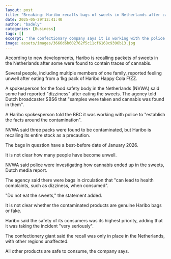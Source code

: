 ```yaml
---
layout: post
title: "Breaking: Haribo recalls bags of sweets in Netherlands after cannabis found"
date: 2025-05-29T12:41:40
author: "badely"
categories: [Business]
tags: []
excerpt: "The confectionary company says it is working with the police after several people report feeling ill."
image: assets/images/3666d6b602762f5c11cf6168c9396b13.jpg
---
```


According to new developments, Haribo is recalling packets of sweets in the Netherlands after some were found to contain traces of cannabis.

Several people, including multiple members of one family, reported feeling unwell after eating from a 1kg pack of Haribo Happy Cola F!ZZ.

A spokesperson for the food safety body in the Netherlands (NVWA) said some had reported "dizziness" after eating the sweets. The agency told Dutch broadcaster SBS6 that "samples were taken and cannabis was found in them".

A Haribo spokesperson told the BBC it was working with police to "establish the facts around the contamination". 

NVWA said three packs were found to be contaminated, but Haribo is recalling its entire stock as a precaution.

The bags in question have a best-before date of January 2026.

It is not clear how many people have become unwell. 

NVWA said police were investigating how cannabis ended up in the sweets, Dutch media report.

The agency said there were bags in circulation that "can lead to health complaints, such as dizziness, when consumed".

"Do not eat the sweets," the statement added.

It is not clear whether the contaminated products are genuine Haribo bags or fake.

Haribo said the safety of its consumers was its highest priority, adding that it was taking the incident "very seriously". 

The confectionery giant said the recall was only in place in the Netherlands, with other regions unaffected. 

All other products are safe to consume, the company says.

